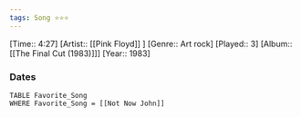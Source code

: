 ```yaml
---
tags: Song ⭐⭐⭐ 
---
```

[Time:: 4:27]
[Artist:: [[Pink Floyd]] ]
[Genre:: Art rock]
[Played:: 3]
[Album:: [[The Final Cut (1983)]]]
[Year:: 1983]
### Dates
````dataview
TABLE Favorite_Song
WHERE Favorite_Song = [[Not Now John]]
````